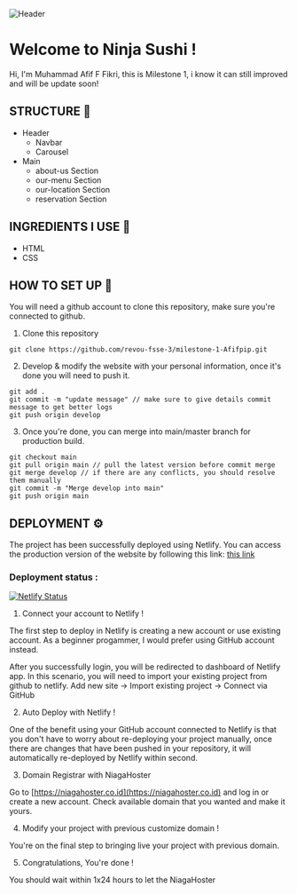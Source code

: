 ![Header](readme-img/Nike.jpg)

<h1> Welcome to Ninja Sushi !</h1>

Hi, I'm Muhammad Afif F Fikri, this is Milestone 1, i know it can still improved and will be update soon!

## STRUCTURE 📰
- Header
  - Navbar
  - Carousel
- Main
  - about-us Section
  - our-menu Section
  - our-location Section
  - reservation Section

## INGREDIENTS I USE 📜
- HTML
- CSS

## HOW TO SET UP 📰
You will need a github account to clone this repository, make sure you're connected to github.

1. Clone this repository
```
git clone https://github.com/revou-fsse-3/milestone-1-Afifpip.git
```
2. Develop & modify the website with your personal information, once it's done you will need to push it.
```
git add .
git commit -m "update message" // make sure to give details commit message to get better logs
git push origin develop 
```
3. Once you're done, you can merge into main/master branch for production build.
```
git checkout main
git pull origin main // pull the latest version before commit merge
git merge develop // if there are any conflicts, you should resolve them manually
git commit -m "Merge develop into main"
git push origin main
```

## DEPLOYMENT  ⚙️
The project has been successfully deployed using Netlify. You can access the production version of the website by following this link: [this link](https://milestone-1.gopip.site/)

### Deployment status :
[![Netlify Status](https://api.netlify.com/api/v1/badges/fd84e054-64dc-46b4-967d-198778bd6c8a/deploy-status)](https://app.netlify.com/sites/avicena-week5/deploys)

1. Connect your account to Netlify !

The first step to deploy in Netlify is creating a new account or use existing account. As a beginner progammer, I would prefer using GitHub account instead.

After you successfully login, you will be redirected to dashboard of Netlify app. In this scenario, you will need to import your existing project from github to netlify. Add new site -> Import existing project -> Connect via GitHub

2. Auto Deploy with Netlify !

One of the benefit using your GitHub account connected to Netlify is that you don't have to worry about re-deploying your project manually, once there are changes that have been pushed in your repository, it will automatically re-deployed by Netlify within second.

3. Domain Registrar with NiagaHoster

Go to [https://niagahoster.co.id](https://niagahoster.co.id) and log in or create a new account. Check available domain that you wanted and make it yours.

4. Modify your project with previous customize domain !

You're on the final step to bringing live your project with previous domain.

5. Congratulations, You're done !

You should wait within 1x24 hours to let the NiagaHoster